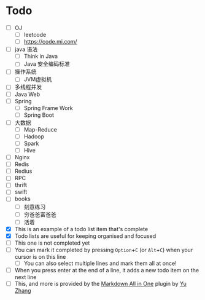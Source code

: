 # Todo

- [ ] OJ  
  - [ ] leetcode  
  - [ ] https://code.mi.com/
- [ ] java 语法
  - [ ] Think in Java
  - [ ] Java 安全编码标准
- [ ] 操作系统
  - [ ] JVM虚拟机
- [ ] 多线程并发
- [ ] Java Web
- [ ] Spring
  - [ ] Spring Frame Work
  - [ ] Spring Boot
- [ ] 大数据
  - [ ] Map-Reduce
  - [ ] Hadoop
  - [ ] Spark
  - [ ] Hive
- [ ]  Nginx
- [ ]  Redis
- [ ]  Redius
- [ ]  RPC
  - [ ]  thrift
  - [ ]  swift
- [ ] books
  - [ ] 刻意练习
  - [ ] 穷爸爸富爸爸
  - [ ] 活着
- [x] This is an example of a todo list item that's complete
- [x] Todo lists are useful for keeping organised and focused
- [ ] This one is not completed yet
- [ ] You can mark it completed by pressing `Option`+`C` (or `Alt`+`C`) when your cursor is on this line
  - [ ] You can also select multiple lines and mark them all at once!
- [ ] When you press enter at the end of a line, it adds a new todo item on the next line
- [ ] This, and more is provided by the [Markdown All in One](https://marketplace.visualstudio.com/items?itemName=yzhang.markdown-all-in-one) plugin by [Yu Zhang](https://github.com/yzhang-gh)
